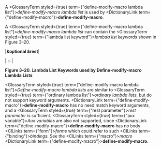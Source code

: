  



A <GlossaryTerm styled={true} term={"define-modify-macro lambda list"}><i>define-modify-macro lambda list</i></GlossaryTerm> is used by <DictionaryLink  term={"define-modify-macro"}><b>define-modify-macro</b></DictionaryLink>. 



A <GlossaryTerm styled={true} term={"define-modify-macro lambda list"}><i>define-modify-macro lambda list</i></GlossaryTerm> can contain the <GlossaryTerm styled={true} term={"lambda list keyword"}><i>lambda list keywords</i></GlossaryTerm> shown in Figure 3–20. 



|**&amp;optional &amp;rest**|

| :- |





**Figure 3–20. Lambda List Keywords used by Define-modify-macro Lambda Lists** 



<GlossaryTerm styled={true} term={"define-modify-macro lambda list"}><i>Define-modify-macro lambda lists</i></GlossaryTerm> are similar to <GlossaryTerm styled={true} term={"ordinary lambda list"}><i>ordinary lambda lists</i></GlossaryTerm>, but do not support keyword arguments. <DictionaryLink  term={"define-modify-macro"}><b>define-modify-macro</b></DictionaryLink> has no need match keyword arguments, and a <GlossaryTerm styled={true} term={"rest parameter"}><i>rest parameter</i></GlossaryTerm> is sufficient. <GlossaryTerm styled={true} term={"aux variable"}><i>Aux variables</i></GlossaryTerm> are also not supported, since <DictionaryLink  term={"define-modify-macro"}><b>define-modify-macro</b></DictionaryLink> has no body <ClLinks  term={"form"}><i>forms</i></ClLinks> which could refer to such <ClLinks  term={"binding"}><i>bindings</i></ClLinks>. See the <ClLinks  term={"macro"}><i>macro</i></ClLinks> <DictionaryLink  term={"define-modify-macro"}><b>define-modify-macro</b></DictionaryLink>. 



